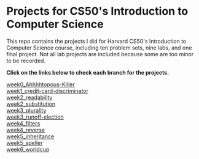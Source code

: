 # Projects for CS50's Introduction to Computer Science
This repo contains the projects I did for Harvard CS50's Introduction to Computer Science course, including ten problem sets, nine labs, and one final project. Not all lab projects are included because some are too minor to be recorded.   

**Click on the links below to check each branch for the projects.**

[week0_Ahhhhtopous-Killer](https://github.com/KingJJ676/Projects-for-CS50/tree/week0_Ahhhhtopous-killer)  
[week1_credit-card-discriminator](https://github.com/KingJJ676/Projects-for-CS50/tree/week1_credit-card-discriminator)  
[week2_readability](https://github.com/KingJJ676/Projects-for-CS50/tree/week2_readability)  
[week2_substitution](https://github.com/KingJJ676/Projects-for-CS50/tree/week2_substitution)  
[week3_plurality](https://github.com/KingJJ676/Projects-for-CS50/tree/week3_plurality)  
[week3_runoff-election](https://github.com/KingJJ676/Projects-for-CS50/tree/week3_runoff-election)  
[week4_filters](https://github.com/KingJJ676/Projects-for-CS50/tree/week4_filters)  
[week4_reverse](https://github.com/KingJJ676/Projects-for-CS50/tree/week4_reverse)   
[week5_inheritance](https://github.com/KingJJ676/Projects-for-CS50/tree/week5_inheritance)  
[week5_speller](https://github.com/KingJJ676/Projects-for-CS50/tree/week5_speller)  
[week6_worldcup](https://github.com/KingJJ676/Projects-for-CS50/tree/week6_worldcup)
